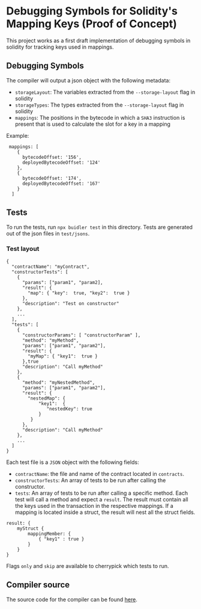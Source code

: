 # Debugging Symbols for Solidity's Mapping Keys (Proof of Concept)

This project works as a first draft implementation of debugging symbols in solidity for tracking keys used in mappings.

## Debugging Symbols

The compiler will output a json object with the following metadata:
 * `storageLayout`: The variables extracted from the `--storage-layout` flag in solidity
 * `storageTypes`: The types extracted from the `--storage-layout` flag in solidity
 * `mappings`: The positions in the bytecode in which a `SHA3` instruction is present that is used to calculate the slot for a key in a mapping
 
 Example:
```$json
 mappings: [
    {
      bytecodeOffset: '156',
      deployedBytecodeOffset: '124'
    },
    {
      bytecodeOffset: '174',
      deployedBytecodeOffset: '167'
    }
  ]
```

## Tests

To run the tests, run `npx buidler test` in this directory. Tests are generated out of the json files in `test/jsons`.

### Test layout
```$json
{
  "contractName": "myContract",
  "constructorTests": [
    {
      "params": ["param1", "param2],
      "result": {
        "map": { "key":  true, "key2":  true }
      },
      "description": "Test on constructor"
    },
    ...
  ],
  "tests": [
    {
      "constructorParams": [ "constructorParam" ],
      "method": "myMethod",
      "params": ["param1", "param2"],
      "result": {
        "myMap": { "key1":  true }
      },true
      "description": "Call myMethod"
    },
    {
      "method": "myNestedMethod",
      "params": ["param1", "param2"],
      "result": {
        "nestedMap": { 
            "key1":  {
               "nestedKey": true
            } 
         }
      },
      "description": "Call myMethod"
    },
    ...
  ]
}
```
Each test file is a `JSON` object with the following fields:
- `contractName`: the file and name of the contract located in `contracts`.
- `constructorTests`: An array of tests to be run after calling the constructor.
- `tests`: An array of tests to be run after calling a specific method.
Each test will call a method and expect a `result`.
The result must contain all the keys used in the transaction in the respective mappings. If a mapping is located inside a struct, the result will nest all the struct fields.

```$json
result: {
    myStruct {
        mappingMember: {
            { "key1" : true }
        }
    }
}
```

Flags `only` and `skip` are available to cherrypick which tests to run.

## Compiler source

The source code for the compiler can be found [here](https://github.com/jcaracciolo/solidity/tree/debugging-symbols).